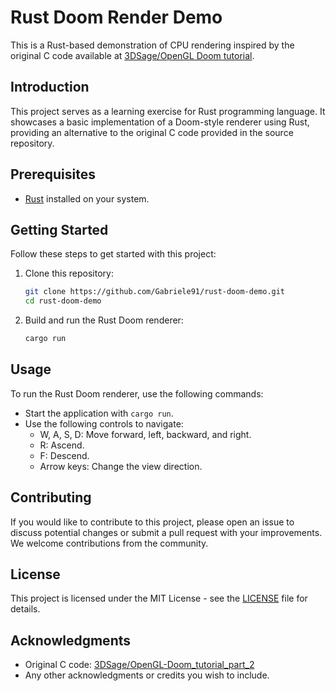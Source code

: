# Rust Doom Render Demo

This is a Rust-based demonstration of CPU rendering inspired by the original C code available at [3DSage/OpenGL Doom tutorial](https://github.com/3DSage/OpenGL-Doom_tutorial_part_2/blob/main/Doom_Part_1.c).

## Introduction

This project serves as a learning exercise for Rust programming language. It showcases a basic implementation of a Doom-style renderer using Rust, providing an alternative to the original C code provided in the source repository.

## Prerequisites

- [Rust](https://www.rust-lang.org/tools/install) installed on your system.

## Getting Started

Follow these steps to get started with this project:

1. Clone this repository:

   ```bash
   git clone https://github.com/Gabriele91/rust-doom-demo.git
   cd rust-doom-demo
   ```

2. Build and run the Rust Doom renderer:

   ```bash
   cargo run
   ```

## Usage

To run the Rust Doom renderer, use the following commands:

- Start the application with `cargo run`.
- Use the following controls to navigate:
  - W, A, S, D: Move forward, left, backward, and right.
  - R: Ascend.
  - F: Descend.
  - Arrow keys: Change the view direction.

## Contributing

If you would like to contribute to this project, please open an issue to discuss potential changes or submit a pull request with your improvements. We welcome contributions from the community.

## License

This project is licensed under the MIT License - see the [LICENSE](LICENSE) file for details.

## Acknowledgments

- Original C code: [3DSage/OpenGL-Doom_tutorial_part_2](https://github.com/3DSage/OpenGL-Doom_tutorial_part_2)
- Any other acknowledgments or credits you wish to include.